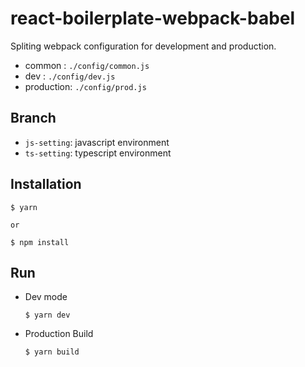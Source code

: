 # react-boilerplate-webpack-babel

Spliting webpack configuration for development and production.

- common : `./config/common.js`
- dev : `./config/dev.js`
- production: `./config/prod.js`

## Branch

- `js-setting`: javascript environment
- `ts-setting`: typescript environment

## Installation

```
$ yarn

or

$ npm install
```

## Run

- Dev mode

  ```
  $ yarn dev
  ```

- Production Build
  ```
  $ yarn build
  ```

